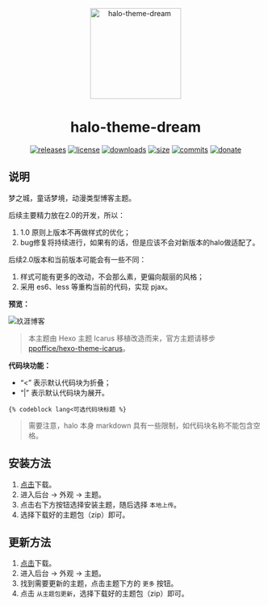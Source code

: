 <p align="center">
<img src="https://cdn.jsdelivr.net/gh/nineya/halo-theme-dream@1.0/screenshot.png" alt="halo-theme-dream" width="180">
</p>
<h1 align="center">halo-theme-dream</h1>

<p align="center">
<a href="https://github.com/nineya/halo-theme-dream/releases"><img alt="releases" src="https://img.shields.io/github/release/nineya/halo-theme-dream.svg?style=flat-square"/></a>
<a href="https://github.com/nineya/halo-theme-dream/blob/master/LICENSE"><img alt="license" src="https://img.shields.io/github/license/nineya/halo-theme-dream?style=flat-square"/></a>
<a href="https://github.com/nineya/halo-theme-dream/releases"><img alt="downloads" src="https://img.shields.io/github/downloads/nineya/halo-theme-dream/total.svg?style=flat-square"/></a>
<a href="https://github.com/nineya/halo-theme-dream/releases"><img alt="size" src="https://img.shields.io/github/languages/code-size/nineya/halo-theme-dream?style=flat-square"/></a>
<a href="https://github.com/nineya/halo-theme-dream/commits"><img alt="commits" src="https://img.shields.io/github/last-commit/nineya/halo-theme-dream.svg?style=flat-square"/></a>
<a href="https://github.com/nineya/halo-theme-dream#donate"><img alt="donate" src="https://img.shields.io/badge/$-donate-ff69b4.svg?style=flat-square"/></a>
</p>

## 说明

梦之城，童话梦境，动漫类型博客主题。

后续主要精力放在2.0的开发，所以：
1. 1.0 原则上版本不再做样式的优化；
2. bug修复将持续进行，如果有的话，但是应该不会对新版本的halo做适配了。

后续2.0版本和当前版本可能会有一些不同：
1. 样式可能有更多的改动，不会那么素，更偏向靓丽的风格；
2. 采用 es6、less 等重构当前的代码，实现 pjax。

**预览：**

![玖涯博客](https://cdn.jsdelivr.net/gh/nineya/halo-theme-dream@1.0/preview.png)

> 本主题由 Hexo 主题 Icarus 移植改造而来，官方主题请移步 [ppoffice/hexo-theme-icarus](https://github.com/ppoffice/hexo-theme-icarus)。

**代码块功能：**

- “<” 表示默认代码块为折叠；
- “|” 表示默认代码块为展开。

```
{% codeblock lang<可选代码块标题 %}
```

> 需要注意，halo 本身 markdown 具有一些限制，如代码块名称不能包含空格。


## 安装方法

1. [点击](https://github.com/nineya/halo-theme-dream/archive/refs/heads/1.0.zip)下载。
2. 进入后台 -> 外观 -> 主题。
3. 点击右下方按钮选择安装主题，随后选择 `本地上传`。
4. 选择下载好的主题包（zip）即可。

## 更新方法

1. [点击](https://github.com/nineya/halo-theme-dream/archive/refs/heads/1.0.zip)下载。
2. 进入后台 -> 外观 -> 主题。
3. 找到需要更新的主题，点击主题下方的 `更多` 按钮。
4. 点击 `从主题包更新`，选择下载好的主题包（zip）即可。
